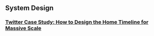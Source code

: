 ## System Design

### [Twitter Case Study: How to Design the Home Timeline for Massive Scale](./System_Design/Twitter_System_Design.md)